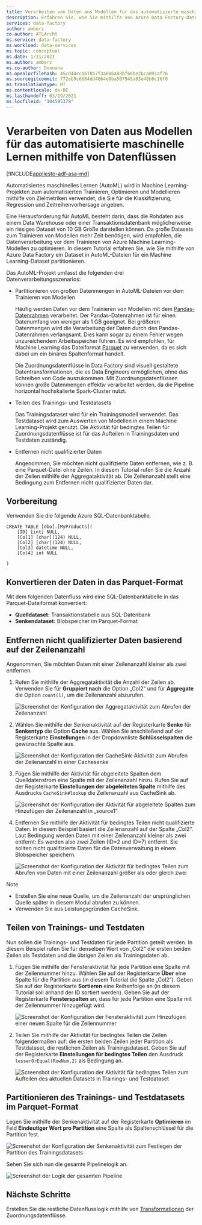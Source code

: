 ```yaml
---
title: Verarbeiten von Daten aus Modellen für das automatisierte maschinelle Lernen (AutoML) mithilfe von Datenflüssen
description: Erfahren Sie, wie Sie mithilfe von Azure Data Factory-Datenflüssen Daten aus AutoML-Modellen (automatisiertes maschinelles Lernen) verarbeiten.
services: data-factory
author: amberz
co-author: ATLArcht
ms.service: data-factory
ms.workload: data-services
ms.topic: conceptual
ms.date: 1/31/2021
ms.author: amberz
ms.co-author: Donnana
ms.openlocfilehash: 45cd44cc0678b7f3a006a88bf66be2bca091af76
ms.sourcegitcommit: 772eb9c6684dd4864e0ba507945a83e48b8c16f0
ms.translationtype: HT
ms.contentlocale: de-DE
ms.lasthandoff: 03/19/2021
ms.locfileid: "104595378"
---
```

# <a name="process-data-from-automated-machine-learning-models-by-using-data-flows"></a>Verarbeiten von Daten aus Modellen für das automatisierte maschinelle Lernen mithilfe von Datenflüssen

[!INCLUDE[appliesto-adf-asa-md](includes/appliesto-adf-asa-md.md)]

Automatisiertes maschinelles Lernen (AutoML) wird in Machine Learning-Projekten zum automatisierten Trainieren, Optimieren und Modellieren mithilfe von Zielmetriken verwendet, die Sie für die Klassifizierung, Regression und Zeitreihenvorhersage angeben.

Eine Herausforderung für AutoML besteht darin, dass die Rohdaten aus einem Data Warehouse oder einer Transaktionsdatenbank möglicherweise ein riesiges Dataset von 10 GB Größe darstellen können. Da große Datasets zum Trainieren von Modellen mehr Zeit benötigen, wird empfohlen, die Datenverarbeitung vor dem Trainieren von Azure Machine Learning-Modellen zu optimieren. In diesem Tutorial erfahren Sie, wie Sie mithilfe von Azure Data Factory ein Dataset in AutoML-Dateien für ein Machine Learning-Dataset partitionieren.

Das AutoML-Projekt umfasst die folgenden drei Datenverarbeitungsszenarios:

* Partitionieren von großen Datenmengen in AutoML-Dateien vor dem Trainieren von Modellen

     Häufig werden Daten vor dem Trainieren von Modellen mit dem [Pandas-Datenrahmen](https://pandas.pydata.org/pandas-docs/stable/getting_started/overview.html) verarbeitet. Der Pandas-Datenrahmen ist für einen Datenumfang von weniger als 1 GB geeignet. Bei größeren Datenmengen wird die Verarbeitung der Daten durch den Pandas-Datenrahmen verlangsamt. Dies kann sogar zu einem Fehler wegen unzureichendem Arbeitsspeicher führen. Es wird empfohlen, für Machine Learning das Dateiformat [Parquet](https://parquet.apache.org/) zu verwenden, da es sich dabei um ein binäres Spaltenformat handelt.
    
     Die Zuordnungsdatenflüsse in Data Factory sind visuell gestaltete Datentransformationen, die es Data Engineers ermöglichen, ohne das Schreiben von Code auszukommen. Mit Zuordnungsdatenflüssen können große Datenmengen effektiv verarbeitet werden, da die Pipeline horizontal hochskalierte Spark-Cluster nutzt.

* Teilen des Trainings- und Testdatasets
    
    Das Trainingsdataset wird für ein Trainingsmodell verwendet. Das Testdataset wird zum Auswerten von Modellen in einem Machine Learning-Projekt genutzt. Die Aktivität für bedingtes Teilen für Zuordnungsdatenflüsse ist für das Aufteilen in Trainingsdaten und Testdaten zuständig.

* Entfernen nicht qualifizierter Daten

    Angenommen, Sie möchten nicht qualifizierte Daten entfernen, wie z. B. eine Parquet-Datei ohne Zeilen. In diesem Tutorial rufen Sie die Anzahl der Zeilen mithilfe der Aggregataktivität ab. Die Zeilenanzahl stellt eine Bedingung zum Entfernen nicht qualifizierter Daten dar.

## <a name="preparation"></a>Vorbereitung

Verwenden Sie die folgende Azure SQL-Datenbanktabelle.

```
CREATE TABLE [dbo].[MyProducts](
    [ID] [int] NULL,
    [Col1] [char](124) NULL,
    [Col2] [char](124) NULL,
    [Col3] datetime NULL,
    [Col4] int NULL

) 

```

## <a name="convert-data-format-to-parquet"></a>Konvertieren der Daten in das Parquet-Format

Mit dem folgenden Datenfluss wird eine SQL-Datenbanktabelle in das Parquet-Dateiformat konvertiert:

- **Quelldataset:** Transaktionstabelle aus SQL-Datenbank
- **Senkendataset:** Blobspeicher im Parquet-Format

## <a name="remove-unqualified-data-based-on-row-count"></a>Entfernen nicht qualifizierter Daten basierend auf der Zeilenanzahl

Angenommen, Sie möchten Daten mit einer Zeilenanzahl kleiner als zwei entfernen.

1. Rufen Sie mithilfe der Aggregataktivität die Anzahl der Zeilen ab. Verwenden Sie für **Gruppiert nach** die Option „Col2“ und für **Aggregate** die Option `count(1)`, um die Zeilenanzahl abzurufen.

    ![Screenshot der Konfiguration der Aggregataktivität zum Abrufen der Zeilenanzahl](./media/scenario-dataflow-process-data-aml-models/aggregate-activity-addrowcount.png)

1. Wählen Sie mithilfe der Senkenaktivität auf der Registerkarte **Senke** für **Senkentyp** die Option **Cache** aus. Wählen Sie anschließend auf der Registerkarte **Einstellungen** in der Dropdownliste **Schlüsselspalten** die gewünschte Spalte aus.

    ![Screenshot der Konfiguration der CacheSink-Aktivität zum Abrufen der Zeilenanzahl in einer Cachesenke](./media/scenario-dataflow-process-data-aml-models/cachesink-activity-addrowcount.png)

1. Fügen Sie mithilfe der Aktivität für abgeleitete Spalten dem Quelldatenstrom eine Spalte mit der Zeilenanzahl hinzu. Rufen Sie auf der Registerkarte **Einstellungen der abgeleiteten Spalte** mithilfe des Ausdrucks `CacheSink#lookup` die Zeilenanzahl aus CacheSink ab.

    ![Screenshot der Konfiguration der Aktivität für abgeleitete Spalten zum Hinzufügen der Zeilenanzahl in „source1“](./media/scenario-dataflow-process-data-aml-models/derived-column-activity-rowcount-source-1.png)

1. Entfernen Sie mithilfe der Aktivität für bedingtes Teilen nicht qualifizierte Daten. In diesem Beispiel basiert die Zeilenanzahl auf der Spalte „Col2“. Laut Bedingung werden Daten mit einer Zeilenanzahl kleiner als zwei entfernt: Es werden also zwei Zeilen (ID=2 und ID=7) entfernt. Sie sollten nicht qualifizierte Daten für die Datenverwaltung in einem Blobspeicher speichern.

    ![Screenshot der Konfiguration der Aktivität für bedingtes Teilen zum Abrufen von Daten mit einer Zeilenanzahl größer als oder gleich zwei](./media/scenario-dataflow-process-data-aml-models/conditionalsplit-greater-or-equal-than-2.png)

> [!NOTE]
>    * Erstellen Sie eine neue Quelle, um die Zeilenanzahl der ursprünglichen Quelle später in diesem Modul abrufen zu können.
>    * Verwenden Sie aus Leistungsgründen CacheSink.

## <a name="split-training-data-and-test-data"></a>Teilen von Trainings- und Testdaten

Nun sollen die Trainings- und Testdaten für jede Partition geteilt werden. In diesem Beispiel rufen Sie für denselben Wert von „Col2“ die ersten beiden Zeilen als Testdaten und die übrigen Zeilen als Trainingsdaten ab.

1. Fügen Sie mithilfe der Fensteraktivität für jede Partition eine Spalte mit der Zeilennummer hinzu. Wählen Sie auf der Registerkarte **Über** eine Spalte für die Partition aus (in diesem Tutorial die Spalte „Col2“). Geben Sie auf der Registerkarte **Sortieren** eine Reihenfolge an (in diesem Tutorial soll anhand der ID sortiert werden). Geben Sie auf der Registerkarte **Fensterspalten** an, dass für jede Partition eine Spalte mit der Zeilennummer hinzugefügt wird.

    ![Screenshot der Konfiguration der Fensteraktivität zum Hinzufügen einer neuen Spalte für die Zeilennummer](./media/scenario-dataflow-process-data-aml-models/window-activity-add-row-number.png)

1. Teilen Sie mithilfe der Aktivität für bedingtes Teilen die Zeilen folgendermaßen auf: die ersten beiden Zeilen jeder Partition als Testdataset, die restlichen Zeilen als Trainingsdataset. Geben Sie auf der Registerkarte **Einstellungen für bedingtes Teilen** den Ausdruck `lesserOrEqual(RowNum,2)` als Bedingung an.

    ![Screenshot der Konfiguration der Aktivität für bedingtes Teilen zum Aufteilen des aktuellen Datasets in Trainings- und Testdataset](./media/scenario-dataflow-process-data-aml-models/split-training-dataset-test-dataset.png)

## <a name="partition-the-training-and-test-datasets-with-parquet-format"></a>Partitionieren des Trainings- und Testdatasets im Parquet-Format

Legen Sie mithilfe der Senkenaktivität auf der Registerkarte **Optimieren** im Feld **Eindeutiger Wert pro Partition** eine Spalte als Spaltenschlüssel für die Partition fest.

![Screenshot der Konfiguration der Senkenaktivität zum Festlegen der Partition des Trainingsdatasets](./media/scenario-dataflow-process-data-aml-models/partition-training-dataset-sink.png)

Sehen Sie sich nun die gesamte Pipelinelogik an.

![Screenshot der Logik der gesamten Pipeline](./media/scenario-dataflow-process-data-aml-models/entire-pipeline.png)

## <a name="next-steps"></a>Nächste Schritte

Erstellen Sie die restliche Datenflusslogik mithilfe von [Transformationen](concepts-data-flow-overview.md) der Zuordnungsdatenflüsse.
